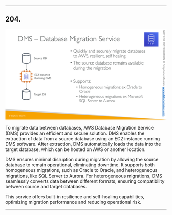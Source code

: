
---

## 204. 
![alt text](https://github.com/mistertandon/aws-clf-co2-slides-by-stephane-maarek/blob/main/s9/204.png)

To migrate data between databases, AWS Database Migration Service (DMS) provides an efficient and secure solution. DMS enables the extraction of data from a source database using an EC2 instance running DMS software. After extraction, DMS automatically loads the data into the target database, which can be hosted on AWS or another location.

DMS ensures minimal disruption during migration by allowing the source database to remain operational, eliminating downtime. It supports both homogeneous migrations, such as Oracle to Oracle, and heterogeneous migrations, like SQL Server to Aurora. For heterogeneous migrations, DMS seamlessly converts data between different formats, ensuring compatibility between source and target databases.

This service offers built-in resilience and self-healing capabilities, optimizing migration performance and reducing operational risk.

---
